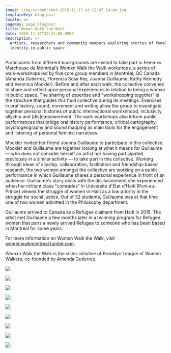 ```yaml
---
image: /img/screen-shot-2019-11-17-at-12.47.54-pm.jpg
templateKey: blog-post
locale: en
pageKey: page_blogpost
title: Womxn Walk the Walk
date: 1959-11-17T20:21:00.000Z
description: >-
  Artists, researchers and community members exploring stories of female
  identity in public space
---
```

Participants from different backgrounds are invited to take part in Femmxs Marcheuse de Montréal’s Womxn Walk the Walk workshops, a series of walk-workshops led by five core group members in Montréal, QC Canada (Amanda Gutierrez, Florencia Sosa Rey, Joanna Guillaume, Kathy Kennedy and Veronica Mockler). Before and after each walk, the collective convenes to share and reflect upon personal experiences in relation to being a womxn in public space. The sharing of expertise and "workshopping together" is the structure that guides this fluid collective during its meetings. Exercises in oral history, sound, movement and writing allow the group to investigate together personal histories of public intersectional womxnhood, inclusivity, allyship and \[dis]empowerment. The walk-workshops also inform public performances that bridge oral history performance, critical cartography, psychogeography and sound mapping as main tools for the engagement and listening of personal feminist narratives. 

Mockler invited her friend Joanna Guillaume to participate in this collective. Mockler and Guillaume are together looking at what it means for Guillaume — who does not consider herself an artist nor having participated previously in a similar activity — to take part in this collective. Working through ideas of allyship, collaboration, facilitation and friendship-based research, the two women amongst the collective are working on a public performance in which Guillaume shares a personal experience in front of an audience. Guillaume's story deals with the disillusionment she experienced when her militant class "comrades" in Université d'État d'Haiti (Port-au-Prince) viewed the struggle of women in Haiti as a low priority in the struggle for social justice. Out of 32 students, Guillaume was at that time one of two women admitted in the Philosophy department. 

Guillaume arrived to Canada as a Refugee claimant from Haiti in 2015. The artist met Guillaume a few months later in a twinning program for Refugee women that pairs a newly arrived Refugee to someone who has been based in Montreal for some years.

For more information on Womxn Walk the Walk, visit [womenwalkmontreal.tumblr.com](https://womenwalkmontreal.tumblr.com/). 

Womxn Walk the Walk is the sister initiative of Brooklyn League of Women Walkers, co-founded by Amanda Gutierrez. 

![](/img/screen-shot-2019-11-17-at-2.53.54-pm.jpeg)

![](/img/p1190924-copy.jpg)

![](/img/screen-shot-2019-11-17-at-12.52.45-pm.jpeg)

![](/img/screen-shot-2019-11-17-at-12.54.22-pm.jpeg)

![](/img/screen-shot-2019-11-17-at-12.51.09-pm.png)

![](/img/screen-shot-2019-11-17-at-12.53.28-pm.jpeg)

![](/img/screen-shot-2019-11-17-at-1.03.23-pm.jpeg)

![](/img/p1190928.jpg)

![](/img/p1190930.jpg)
